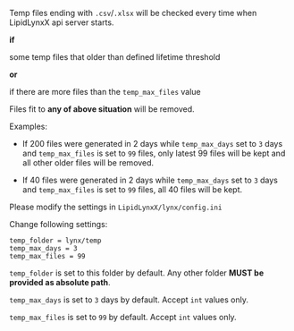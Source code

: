 Temp files ending with `.csv`/`.xlsx` will be checked every time when LipidLynxX api server starts.

**if**

some temp files that older than defined lifetime threshold

**or**

if there are more files than the `temp_max_files` value

Files fit to **any of above situation** will be removed.

Examples:

+ If 200 files were generated in 2 days while 
`temp_max_days` set to `3` days and 
`temp_max_files` is set to `99` files,
only latest 99 files will be kept and all other older files will be removed.

+ If 40 files were generated in 2 days while 
`temp_max_days` set to `3` days and 
`temp_max_files` is set to `99` files,
all 40 files will be kept.


Please modify the settings in `LipidLynxX/lynx/config.ini`

Change following settings:

```
temp_folder = lynx/temp
temp_max_days = 3
temp_max_files = 99
```


`temp_folder` is set to this folder by default. 
Any other folder **MUST be provided as absolute path**.

`temp_max_days` is set to `3` days by default. 
Accept `int` values only.

`temp_max_files` is set to `99` by default. 
Accept `int` values only.

